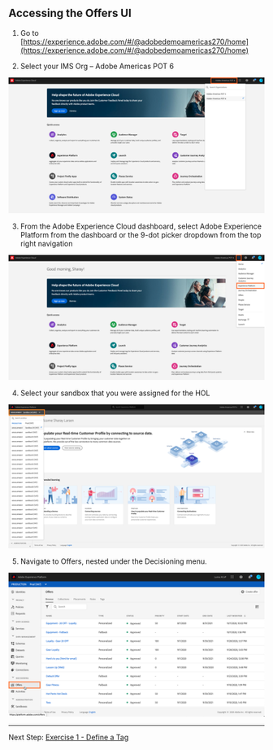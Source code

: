## Accessing the Offers UI

1.	Go to [https://experience.adobe.com/#/@adobedemoamericas270/home](https://experience.adobe.com/#/@adobedemoamericas270/home)

2.	Select your IMS Org – Adobe Americas POT 6

  ![Demo](./images/accessing_AEP.png)

3.	From the Adobe Experience Cloud dashboard, select Adobe Experience Platform from the dashboard or the 9-dot picker dropdown from the top right navigation

  ![Demo](./images/accessing_AEP2.png)
  
4.	Select your sandbox that you were assigned for the HOL

  ![Demo](./images/selectSandbox.png)
  
5.	Navigate to Offers, nested under the Decisioning menu.

  ![Demo](./images/offers_access_menu.png)
  
---

Next Step: [Exercise 1 - Define a Tag](./Exercise1-Tags.md)

